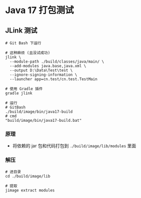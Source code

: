 # Java 17 打包测试

## JLink 测试
```shell
# Git Bash 下运行

# 这种麻烦 (且没试成功)
jlink \
  --module-path ./build/classes/java/main/ \
  --add-modules java.base,java.xml \
  --output D:\Data\Test\test \
  --ignore-signing-information \
  --launcher app=cn.test/cn.test.TestMain

# 使用 Gradle 插件
gradle jlink

# 运行
# GitBash
./build/image/bin/java17-build
# cmd
"build/image/bin/java17-build.bat"
```

### 原理
- 将依赖的 jar 包和代码打包到 `./build/image/lib/modules` 里面

### 解压
```shell
# 进目录
cd ./build/image/lib

# 提取
jimage extract modules 
```
